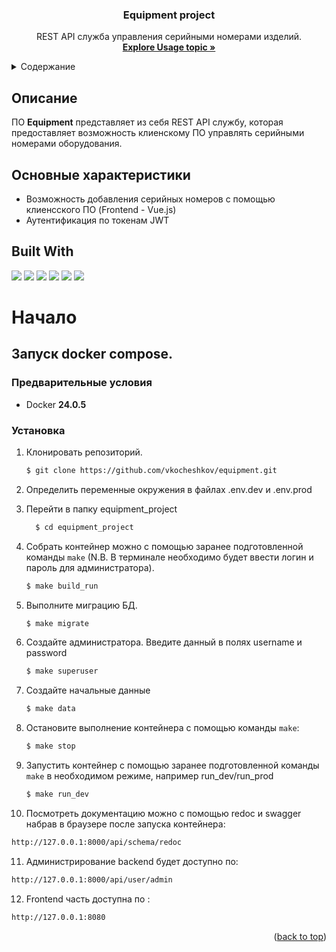 <a name="readme-top"></a>

<h3 align="center">Equipment project</h3>

<p align="center">
    REST API служба управления серийными номерами изделий.
    <br />
    <a href="#usage"><strong>Explore Usage topic »</strong></a>
    <br />
  </p>

<!-- TABLE OF CONTENTS -->

<details>
  <summary>Содержание</summary>
  <ol>
    <li>
      <a href="#описание">Описание</a>
    </li>
    <li>
      <a href="#основные-характеристики">Основные характеристики</a>
    </li>
    <li>
      <a href="#начало">Начало работы</a>
      <ul>
        <li><a href="#предварительные-условия">Предварительные условия</a></li>
        <li><a href="#установка">Установка</a></li>
      </ul>
    </li>
    <li><a href="#usage">Использование</a></li>    
    <li><a href="#contact">Контакты</a></li>
  </ol>
</details>

## Описание

ПО **Equipment** представляет из себя REST API службу, которая предоставляет возможность клиенскому ПО управлять серийными номерами оборудования.


## Основные характеристики

- Возможность добавления серийных номеров с помощью клиенсского ПО (Frontend - Vue.js)
- Аутентификация по токенам JWT

## Built With

![](https://img.shields.io/badge/python-3.11.4-blue)
![](https://img.shields.io/badge/DRF-3.14.0-blue)
![](https://img.shields.io/badge/autoflake-2.2.0-blue)
![](https://img.shields.io/badge/isorn-5.12.0-blue)
![](https://img.shields.io/badge/black-23.7-blue)
![](https://img.shields.io/badge/flake8-5.0-blue)

# Начало

## Запуск docker compose.

### Предварительные условия

* Docker **24.0.5**

### Установка

1. Клонировать репозиторий.
   
   ```sh
   $ git clone https://github.com/vkocheshkov/equipment.git
   ```
2. Определить переменные окружения в файлах .env.dev и .env.prod   
  
3. Перейти в папку equipment_project
   
   ```sh
     $ cd equipment_project
   ```   

4. Собрать контейнер можно с помощью заранее подготовленной команды `make` (N.B. В терминале необходимо будет ввести логин и пароль для администратора).
   
   ```sh
   $ make build_run
   ```
5. Выполните миграцию БД.
   
   ```sh
   $ make migrate
   ```

6. Создайте администратора. Введите данный в полях username и password
   
   ```sh
   $ make superuser
   ```
7. Создайте начальные данные
   
   ```sh
   $ make data
   ```
8. Остановите выполнение контейнера с помощью команды `make`:
   
   ```sh
   $ make stop
   ```
9. Запустить контейнер с помощью заранее подготовленной команды `make` в необходимом режиме, например run_dev/run_prod
   
   ```sh
   $ make run_dev
   ```
10. Посмотреть документацию можно с помощью redoc и swagger набрав в браузере после запуска контейнера:
   
   ```sh
   http://127.0.0.1:8000/api/schema/redoc
   ```

11. Администрирование backend будет доступно по:
   
   ```sh
   http://127.0.0.1:8000/api/user/admin
   ```
12. Frontend часть доступна по :
   
   ```sh
   http://127.0.0.1:8080
   ```

<p align='left'>

<p align="right">(<a href="#readme-top">back to top</a>)</p>

